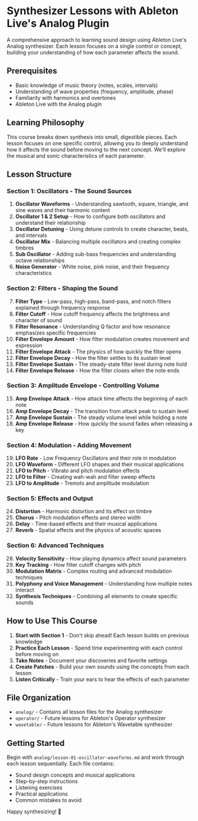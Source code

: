 # Synthesizer Lessons with Ableton Live's Analog Plugin

A comprehensive approach to learning sound design using Ableton Live's Analog synthesizer. Each lesson focuses on a single control or concept, building your understanding of how each parameter affects the sound.

## Prerequisites

- Basic knowledge of music theory (notes, scales, intervals)
- Understanding of wave properties (frequency, amplitude, phase)
- Familiarity with harmonics and overtones
- Ableton Live with the Analog plugin

## Learning Philosophy

This course breaks down synthesis into small, digestible pieces. Each lesson focuses on one specific control, allowing you to deeply understand how it affects the sound before moving to the next concept. We'll explore the musical and sonic characteristics of each parameter.

## Lesson Structure

### Section 1: Oscillators - The Sound Sources

1. **Oscillator Waveforms** - Understanding sawtooth, square, triangle, and sine waves and their harmonic content
2. **Oscillator 1 & 2 Setup** - How to configure both oscillators and understand their relationship
3. **Oscillator Detuning** - Using detune controls to create character, beats, and intervals
4. **Oscillator Mix** - Balancing multiple oscillators and creating complex timbres
5. **Sub Oscillator** - Adding sub-bass frequencies and understanding octave relationships
6. **Noise Generator** - White noise, pink noise, and their frequency characteristics

### Section 2: Filters - Shaping the Sound

7. **Filter Type** - Low-pass, high-pass, band-pass, and notch filters explained through frequency response
8. **Filter Cutoff** - How cutoff frequency affects the brightness and character of sound
9. **Filter Resonance** - Understanding Q factor and how resonance emphasizes specific frequencies
10. **Filter Envelope Amount** - How filter modulation creates movement and expression
11. **Filter Envelope Attack** - The physics of how quickly the filter opens
12. **Filter Envelope Decay** - How the filter settles to its sustain level
13. **Filter Envelope Sustain** - The steady-state filter level during note hold
14. **Filter Envelope Release** - How the filter closes when the note ends

### Section 3: Amplitude Envelope - Controlling Volume

15. **Amp Envelope Attack** - How attack time affects the beginning of each note
16. **Amp Envelope Decay** - The transition from attack peak to sustain level
17. **Amp Envelope Sustain** - The steady volume level while holding a note
18. **Amp Envelope Release** - How quickly the sound fades when releasing a key

### Section 4: Modulation - Adding Movement

19. **LFO Rate** - Low Frequency Oscillators and their role in modulation
20. **LFO Waveform** - Different LFO shapes and their musical applications
21. **LFO to Pitch** - Vibrato and pitch modulation effects
22. **LFO to Filter** - Creating wah-wah and filter sweep effects
23. **LFO to Amplitude** - Tremolo and amplitude modulation

### Section 5: Effects and Output

24. **Distortion** - Harmonic distortion and its effect on timbre
25. **Chorus** - Pitch modulation effects and stereo width
26. **Delay** - Time-based effects and their musical applications
27. **Reverb** - Spatial effects and the physics of acoustic spaces

### Section 6: Advanced Techniques

28. **Velocity Sensitivity** - How playing dynamics affect sound parameters
29. **Key Tracking** - How filter cutoff changes with pitch
30. **Modulation Matrix** - Complex routing and advanced modulation techniques
31. **Polyphony and Voice Management** - Understanding how multiple notes interact
32. **Synthesis Techniques** - Combining all elements to create specific sounds

## How to Use This Course

1. **Start with Section 1** - Don't skip ahead! Each lesson builds on previous knowledge
2. **Practice Each Lesson** - Spend time experimenting with each control before moving on
3. **Take Notes** - Document your discoveries and favorite settings
4. **Create Patches** - Build your own sounds using the concepts from each lesson
5. **Listen Critically** - Train your ears to hear the effects of each parameter

## File Organization

- `analog/` - Contains all lesson files for the Analog synthesizer
- `operator/` - Future lessons for Ableton's Operator synthesizer
- `wavetable/` - Future lessons for Ableton's Wavetable synthesizer

## Getting Started

Begin with `analog/lesson-01-oscillator-waveforms.md` and work through each lesson sequentially. Each file contains:

- Sound design concepts and musical applications
- Step-by-step instructions
- Listening exercises
- Practical applications
- Common mistakes to avoid

Happy synthesizing! 🎵
